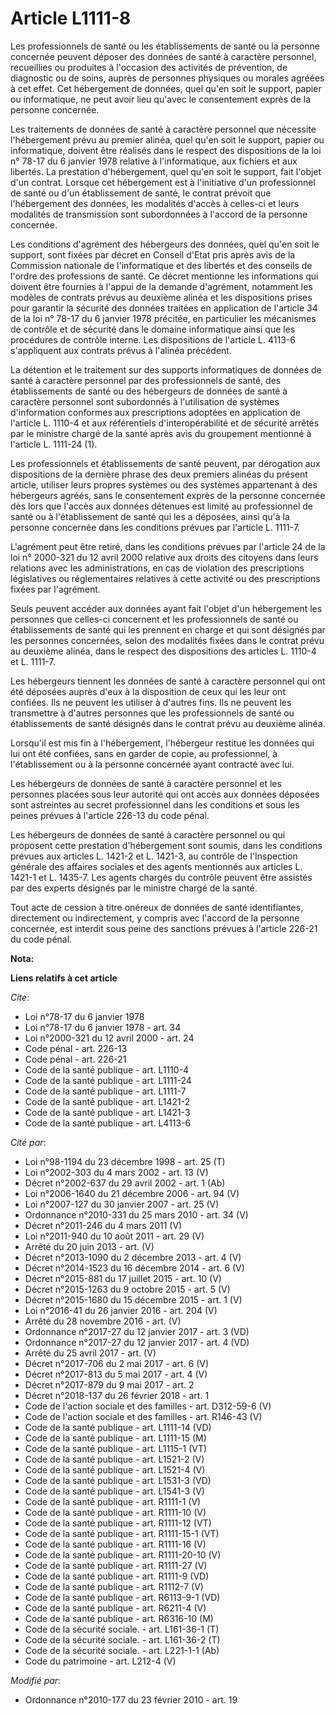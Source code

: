 # Article L1111-8

Les professionnels de santé ou les établissements de santé ou la personne concernée peuvent déposer des données de santé à
caractère personnel, recueillies ou produites à l'occasion des activités de prévention, de diagnostic ou de soins, auprès de
personnes physiques ou morales agréées à cet effet. Cet hébergement de données, quel qu'en soit le support, papier ou
informatique, ne peut avoir lieu qu'avec le consentement exprès de la personne concernée. 

Les traitements de données de santé à caractère personnel que nécessite l'hébergement prévu au premier alinéa, quel qu'en
soit le support, papier ou informatique, doivent être réalisés dans le respect des dispositions de la loi n° 78-17 du 6
janvier 1978 relative à l'informatique, aux fichiers et aux libertés. La prestation d'hébergement, quel qu'en soit le
support, fait l'objet d'un contrat. Lorsque cet hébergement est à l'initiative d'un professionnel de santé ou d'un
établissement de santé, le contrat prévoit que l'hébergement des données, les modalités d'accès à celles-ci et leurs
modalités de transmission sont subordonnées à l'accord de la personne concernée. 

Les conditions d'agrément des hébergeurs des données, quel qu'en soit le support, sont fixées par décret en Conseil d'Etat
pris après avis de la Commission nationale de l'informatique et des libertés et des conseils de l'ordre des professions de
santé. Ce décret mentionne les informations qui doivent être fournies à l'appui de la demande d'agrément, notamment les
modèles de contrats prévus au deuxième alinéa et les dispositions prises pour garantir la sécurité des données traitées en
application de l'article 34 de la loi n° 78-17 du 6 janvier 1978 précitée, en particulier les mécanismes de contrôle et de
sécurité dans le domaine informatique ainsi que les procédures de contrôle interne. Les dispositions de l'article L. 4113-6
s'appliquent aux contrats prévus à l'alinéa précédent. 

La détention et le traitement sur des supports informatiques de données de santé à caractère personnel par des professionnels
de santé, des établissements de santé ou des hébergeurs de données de santé à caractère personnel sont subordonnés à
l'utilisation de systèmes d'information conformes aux prescriptions adoptées en application de l'article L. 1110-4 et aux
référentiels d'interopérabilité et de sécurité arrêtés par le ministre chargé de la santé après avis du groupement mentionné
à l'article L. 1111-24 (1). 

Les professionnels et établissements de santé peuvent, par dérogation aux dispositions de la dernière phrase des deux
premiers alinéas du présent article, utiliser leurs propres systèmes ou des systèmes appartenant à des hébergeurs agréés,
sans le consentement exprès de la personne concernée dès lors que l'accès aux données détenues est limité au professionnel de
santé ou à l'établissement de santé qui les a déposées, ainsi qu'à la personne concernée dans les conditions prévues par
l'article L. 1111-7.

L'agrément peut être retiré, dans les conditions prévues par l'article 24 de la loi n° 2000-321 du 12 avril 2000 relative aux
droits des citoyens dans leurs relations avec les administrations, en cas de violation des prescriptions législatives ou
réglementaires relatives à cette activité ou des prescriptions fixées par l'agrément. 

Seuls peuvent accéder aux données ayant fait l'objet d'un hébergement les personnes que celles-ci concernent et les
professionnels de santé ou établissements de santé qui les prennent en charge et qui sont désignés par les personnes
concernées, selon des modalités fixées dans le contrat prévu au deuxième alinéa, dans le respect des dispositions des
articles L. 1110-4 et L. 1111-7. 

Les hébergeurs tiennent les données de santé à caractère personnel qui ont été déposées auprès d'eux à la disposition de ceux
qui les leur ont confiées. Ils ne peuvent les utiliser à d'autres fins. Ils ne peuvent les transmettre à d'autres personnes
que les professionnels de santé ou établissements de santé désignés dans le contrat prévu au deuxième alinéa. 

Lorsqu'il est mis fin à l'hébergement, l'hébergeur restitue les données qui lui ont été confiées, sans en garder de copie, au
professionnel, à l'établissement ou à la personne concernée ayant contracté avec lui. 

Les hébergeurs de données de santé à caractère personnel et les personnes placées sous leur autorité qui ont accès aux
données déposées sont astreintes au secret professionnel dans les conditions et sous les peines prévues à l'article 226-13 du
code pénal. 

Les hébergeurs de données de santé à caractère personnel ou qui proposent cette prestation d'hébergement sont soumis, dans
les conditions prévues aux articles L. 1421-2 et L. 1421-3, au contrôle de l'Inspection générale des affaires sociales et des
agents mentionnés aux articles L. 1421-1 et L. 1435-7. Les agents chargés du contrôle peuvent être assistés par des experts
désignés par le ministre chargé de la santé. 

Tout acte de cession à titre onéreux de données de santé identifiantes, directement ou indirectement, y compris avec l'accord
de la personne concernée, est interdit sous peine des sanctions prévues à l'article 226-21 du code pénal.

**Nota:**



**Liens relatifs à cet article**

_Cite_:

  - Loi n°78-17 du 6 janvier 1978
  - Loi n°78-17 du 6 janvier 1978 - art. 34
  - Loi n°2000-321 du 12 avril 2000 - art. 24
  - Code pénal - art. 226-13
  - Code pénal - art. 226-21
  - Code de la santé publique - art. L1110-4
  - Code de la santé publique - art. L1111-24
  - Code de la santé publique - art. L1111-7
  - Code de la santé publique - art. L1421-2
  - Code de la santé publique - art. L1421-3
  - Code de la santé publique - art. L4113-6

_Cité par_:

  - Loi n°98-1194 du 23 décembre 1998 - art. 25 (T)
  - Loi n°2002-303 du 4 mars 2002 - art. 13 (V)
  - Décret n°2002-637 du 29 avril 2002 - art. 1 (Ab)
  - Loi n°2006-1640 du 21 décembre 2006 - art. 94 (V)
  - Loi n°2007-127 du 30 janvier 2007 - art. 25 (V)
  - Ordonnance n°2010-331 du 25 mars 2010 - art. 34 (V)
  - Décret n°2011-246 du 4 mars 2011 (V)
  - Loi n°2011-940 du 10 août 2011 - art. 29 (V)
  - Arrêté du 20 juin 2013 - art. (V)
  - Décret n°2013-1090 du 2 décembre 2013 - art. 4 (V)
  - Décret n°2014-1523 du 16 décembre 2014 - art. 6 (V)
  - Décret n°2015-881 du 17 juillet 2015 - art. 10 (V)
  - Décret n°2015-1263 du 9 octobre 2015 - art. 5 (V)
  - Décret n°2015-1680 du 15 décembre 2015 - art. 1 (V)
  - Loi n°2016-41 du 26 janvier 2016 - art. 204 (V)
  - Arrêté du 28 novembre 2016 - art. (V)
  - Ordonnance n°2017-27 du 12 janvier 2017 - art. 3 (VD)
  - Ordonnance n°2017-27 du 12 janvier 2017 - art. 4 (VD)
  - Arrêté du 25 avril 2017 - art. (V)
  - Décret n°2017-706 du 2 mai 2017 - art. 6 (V)
  - Décret n°2017-813 du 5 mai 2017 - art. 4 (V)
  - Décret n°2017-879 du 9 mai 2017 - art. 2
  - Décret n°2018-137 du 26 février 2018 - art. 1
  - Code de l'action sociale et des familles - art. D312-59-6 (V)
  - Code de l'action sociale et des familles - art. R146-43 (V)
  - Code de la santé publique - art. L1111-14 (VD)
  - Code de la santé publique - art. L1111-15 (M)
  - Code de la santé publique - art. L1115-1 (VT)
  - Code de la santé publique - art. L1521-2 (V)
  - Code de la santé publique - art. L1521-4 (V)
  - Code de la santé publique - art. L1531-3 (VD)
  - Code de la santé publique - art. L1541-3 (V)
  - Code de la santé publique - art. R1111-1 (V)
  - Code de la santé publique - art. R1111-10 (V)
  - Code de la santé publique - art. R1111-12 (VT)
  - Code de la santé publique - art. R1111-15-1 (VT)
  - Code de la santé publique - art. R1111-16 (V)
  - Code de la santé publique - art. R1111-20-10 (V)
  - Code de la santé publique - art. R1111-27 (V)
  - Code de la santé publique - art. R1111-9 (VD)
  - Code de la santé publique - art. R1112-7 (V)
  - Code de la santé publique - art. R6113-9-1 (VD)
  - Code de la santé publique - art. R6211-4 (V)
  - Code de la santé publique - art. R6316-10 (M)
  - Code de la sécurité sociale. - art. L161-36-1 (T)
  - Code de la sécurité sociale. - art. L161-36-2 (T)
  - Code de la sécurité sociale. - art. L221-1-1 (Ab)
  - Code du patrimoine - art. L212-4 (V)

_Modifié par_:

  - Ordonnance n°2010-177 du 23 février 2010 - art. 19
